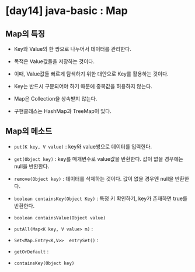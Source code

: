 # [day14] java-basic : Map

## Map의 특징

- Key와 Value의 한 쌍으로 나누어서 데이터를 관리한다. 

- 목적은 Value값들을 저장하는 것이다.

- 이때, Value값들 빠르게 탐색하기 위한 대안으로 Key를 활용하는 것이다. 

- Key는 반드시 구분되어야 하기 때문에 중복값을 허용하지 않는다.

- Map은 Collection을 상속받지 않는다. 

- 구현클래스는 HashMap과 TreeMap이 있다.

## Map의 메소드

- `put(K key, V value)` : key와 value쌍으로 데이터를 입력한다. 

- `get(Object key)` : key를 매개변수로 value값을 반환한다. 값이 없을 경우에는 null을 반환한다.

- `remove(Object key)` : 데이터를 삭제하는 것이다. 값이 없을 경우엔 null을 반환한다.

- `boolean containsKey(Object Key)` : 특정 키 확인하기, key가 존재하면 true를 반환한다.

- `boolean containsValue(Object value)`

- `putAll(Map<K key, V value> m)` : 

- `Set<Map.Entry<K,V>>	entrySet()` : 

- `getOrDefault` : 

- `containsKey(Object key)`
